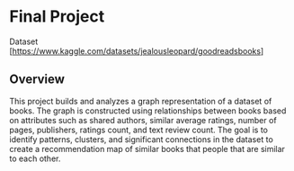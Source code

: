 # Final Project
 Dataset [https://www.kaggle.com/datasets/jealousleopard/goodreadsbooks]

 ## Overview
 This project builds and analyzes a graph representation of a dataset of books. The graph is constructed using relationships between books based on attributes such as shared authors, similar average ratings, number of pages, publishers, ratings count, and text review count. The goal is to identify patterns, clusters, and significant connections in the dataset to create a recommendation map of similar books that people that are similar to each other. 

 